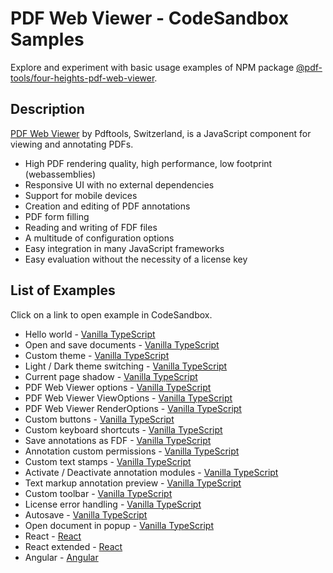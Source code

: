 # PDF Web Viewer - CodeSandbox Samples

Explore and experiment with basic usage examples of NPM package [@pdf-tools/four-heights-pdf-web-viewer](https://www.npmjs.com/package/@pdf-tools/four-heights-pdf-web-viewer).

## Description

[PDF Web Viewer](https://www.pdf-tools.com/products/viewing-printing/pdf-web-viewer/) by Pdftools, Switzerland, is a JavaScript component for viewing and annotating PDFs.

- High PDF rendering quality, high performance, low footprint (webassemblies)
- Responsive UI with no external dependencies
- Support for mobile devices
- Creation and editing of PDF annotations
- PDF form filling
- Reading and writing of FDF files
- A multitude of configuration options
- Easy integration in many JavaScript frameworks
- Easy evaluation without the necessity of a license key

## List of Examples

Click on a link to open example in CodeSandbox.

- Hello world - [Vanilla TypeScript](https://codesandbox.io/p/sandbox/github/pdf-tools/pdf-web-viewer-samples/tree/v-4.2.0/vanilla-typescript-examples/hello-world)
- Open and save documents - [Vanilla TypeScript](https://codesandbox.io/p/sandbox/github/pdf-tools/pdf-web-viewer-samples/tree/v-4.2.0/vanilla-typescript-examples/open-and-save-documents)
- Custom theme - [Vanilla TypeScript](https://codesandbox.io/p/sandbox/github/pdf-tools/pdf-web-viewer-samples/tree/v-4.2.0/vanilla-typescript-examples/custom-theme)
- Light / Dark theme switching - [Vanilla TypeScript](https://codesandbox.io/p/sandbox/github/pdf-tools/pdf-web-viewer-samples/tree/v-4.2.0/vanilla-typescript-examples/light-dark-theme-switching)
- Current page shadow - [Vanilla TypeScript](https://codesandbox.io/p/sandbox/github/pdf-tools/pdf-web-viewer-samples/tree/v-4.2.0/vanilla-typescript-examples/current-page-shadow)
- PDF Web Viewer options - [Vanilla TypeScript](https://codesandbox.io/p/sandbox/github/pdf-tools/pdf-web-viewer-samples/tree/v-4.2.0/vanilla-typescript-examples/pdf-web-viewer-options)
- PDF Web Viewer ViewOptions - [Vanilla TypeScript](https://codesandbox.io/p/sandbox/github/pdf-tools/pdf-web-viewer-samples/tree/v-4.2.0/vanilla-typescript-examples/pdf-web-viewer-view-options)
- PDF Web Viewer RenderOptions - [Vanilla TypeScript](https://codesandbox.io/p/sandbox/github/pdf-tools/pdf-web-viewer-samples/tree/v-4.2.0/vanilla-typescript-examples/pdf-web-viewer-render-options)
- Custom buttons - [Vanilla TypeScript](https://codesandbox.io/p/sandbox/github/pdf-tools/pdf-web-viewer-samples/tree/v-4.2.0/vanilla-typescript-examples/custom-buttons)
- Custom keyboard shortcuts - [Vanilla TypeScript](https://codesandbox.io/p/sandbox/github/pdf-tools/pdf-web-viewer-samples/tree/v-4.2.0/vanilla-typescript-examples/custom-keyboard-shortcuts)
- Save annotations as FDF - [Vanilla TypeScript](https://codesandbox.io/p/sandbox/github/pdf-tools/pdf-web-viewer-samples/tree/v-4.2.0/vanilla-typescript-examples/save-annotations-as-fdf)
- Annotation custom permissions - [Vanilla TypeScript](https://codesandbox.io/p/sandbox/github/pdf-tools/pdf-web-viewer-samples/tree/v-4.2.0/vanilla-typescript-examples/annotation-custom-permissions)
- Custom text stamps - [Vanilla TypeScript](https://codesandbox.io/p/sandbox/github/pdf-tools/pdf-web-viewer-samples/tree/v-4.2.0/vanilla-typescript-examples/custom-text-stamps)
- Activate / Deactivate annotation modules - [Vanilla TypeScript](https://codesandbox.io/p/sandbox/github/pdf-tools/pdf-web-viewer-samples/tree/v-4.2.0/vanilla-typescript-examples/activate-deactivate-annotation-modules)
- Text markup annotation preview - [Vanilla TypeScript](https://codesandbox.io/p/sandbox/github/pdf-tools/pdf-web-viewer-samples/tree/v-4.2.0/vanilla-typescript-examples/text-markup-annotation-preview)
- Custom toolbar - [Vanilla TypeScript](https://codesandbox.io/p/sandbox/github/pdf-tools/pdf-web-viewer-samples/tree/v-4.2.0/vanilla-typescript-examples/custom-toolbar)
- License error handling - [Vanilla TypeScript](https://codesandbox.io/p/sandbox/github/pdf-tools/pdf-web-viewer-samples/tree/v-4.2.0/vanilla-typescript-examples/license-error-handling)
- Autosave - [Vanilla TypeScript](https://codesandbox.io/p/sandbox/github/pdf-tools/pdf-web-viewer-samples/tree/v-4.2.0/vanilla-typescript-examples/autosave)
- Open document in popup - [Vanilla TypeScript](https://codesandbox.io/p/sandbox/github/pdf-tools/pdf-web-viewer-samples/tree/v-4.2.0/vanilla-typescript-examples/open-document-in-popup)
- React - [React](https://codesandbox.io/p/sandbox/github/pdf-tools/pdf-web-viewer-samples/tree/v-4.2.0/react/react)
- React extended - [React](https://codesandbox.io/p/sandbox/github/pdf-tools/pdf-web-viewer-samples/tree/v-4.2.0/react/extended)
- Angular - [Angular](https://codesandbox.io/p/sandbox/github/pdf-tools/pdf-web-viewer-samples/tree/v-4.2.0/angular/angular)
